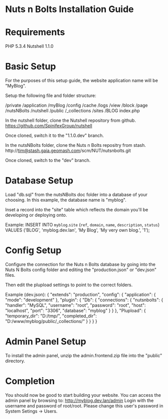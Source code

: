 Nuts n Bolts Installation Guide
===============================

Requirements
============

PHP 5.3.4
Nutshell 1.1.0


Basic Setup
================

For the purposes of this setup guide, the website application name will be "MyBlog".

Setup the following file and folder structure:

/private
	/application
		/myBlog
			/config
				/cache
			/logs
			/view
				/block
				/page
		/nutsNBolts
	/nutshell
/public
	/_collections
	/sites
		/BLOG
	index.php
	
In the nutshell folder, clone the Nutshell repository from github.
https://github.com/SpinifexGroup/nutshell

Once cloned, switch it to the "1.1.0.dev" branch.

In the nutsNBolts folder, clone the Nuts n Bolts repositry from stash.
http://tim@stash.gaia.geomash.com/scm/NUT/nutsnbolts.git

Once cloned, switch to the "dev" branch.


Database Setup
==============

Load "db.sql" from the nutsNBolts doc folder into a database of your choosing.
In this example, the database name is "myblog".

Inset a record into the "site" table which reflects the domain you'll be developing or deploying onto.

Example:
INSERT INTO `myblog`.`site` (`ref`, `domain`, `name`, `description`, `status`) VALUES ('BLOG', 'myblog.dev.lan', 'My Blog', 'My very own blog.', '1'); 


Config Setup
============
Configure the connection for the Nuts n Bolts database by going into the Nuts N Bolts config folder and editing the "production.json" or "dev.json" files.

Then edit the plupload settings to point to the correct folders.

Example (dev.json):
{
	"extends":	"production",
	"config":
	{
		"application":
		{
			"mode": "development"
		},
		"plugin":
		{
			"Db":
			{
				"connections":
				{
					"nutsnbolts":
					{
						"handler":		"MySQL",
						"username":		"root",
						"password":		"root",
						"host":			"localhost",
						"port":			"3306",
						"database":		"myblog"
					}
				}
			},
			"Plupload":
			{
				"temporary_dir":	"D:/tmp/",
				"completed_dir":	"D:/www/myblog/public/_collections/"
			}
		}
	}
}

Admin Panel Setup
==============
To install the admin panel, unzip the admin.frontend.zip file into the "public" directory.


Completion
==========
You should now be good to start building your website. You can access the admin panel by browsing to:
http://myblog.dev.lan/admin
Login with the username and password of root/root. Please change this user's password in System Setings -> Users.
